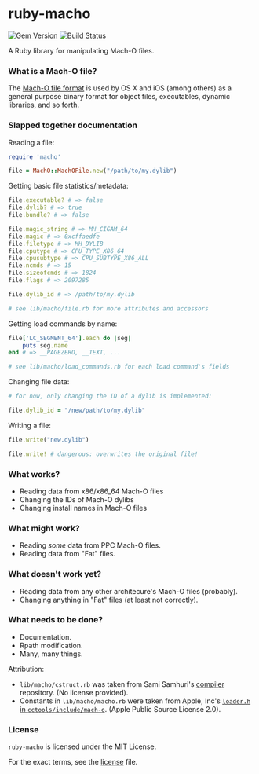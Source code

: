ruby-macho
================

[![Gem Version](https://badge.fury.io/rb/ruby-macho.svg)](http://badge.fury.io/rb/ruby-macho)
[![Build Status](https://drone.io/github.com/woodruffw/ruby-macho/status.png)](https://drone.io/github.com/woodruffw/ruby-macho/latest)

A Ruby library for manipulating Mach-O files.

### What is a Mach-O file?

The [Mach-O file format](https://en.wikipedia.org/wiki/Mach-O) is used by OS X
and iOS (among others) as a general purpose binary format for object files,
executables, dynamic libraries, and so forth.

### Slapped together documentation

Reading a file:

```ruby
require 'macho'

file = MachO::MachOFile.new("/path/to/my.dylib")
```

Getting basic file statistics/metadata:

```ruby
file.executable? # => false
file.dylib? # => true
file.bundle? # => false

file.magic_string # => MH_CIGAM_64
file.magic # => 0xcffaedfe
file.filetype # => MH_DYLIB
file.cputype # => CPU_TYPE_X86_64
file.cpusubtype # => CPU_SUBTYPE_X86_ALL
file.ncmds # => 15
file.sizeofcmds # => 1824
file.flags # => 2097285

file.dylib_id # => /path/to/my.dylib

# see lib/macho/file.rb for more attributes and accessors
```

Getting load commands by name:

```ruby
file['LC_SEGMENT_64'].each do |seg|
	puts seg.name
end # => __PAGEZERO, __TEXT, ...

# see lib/macho/load_commands.rb for each load command's fields
```

Changing file data:

```ruby
# for now, only changing the ID of a dylib is implemented:

file.dylib_id = "/new/path/to/my.dylib"
```

Writing a file:

```ruby
file.write("new.dylib")

file.write! # dangerous: overwrites the original file!
```

### What works?

* Reading data from x86/x86_64 Mach-O files
* Changing the IDs of Mach-O dylibs
* Changing install names in Mach-O files

### What might work?

* Reading *some* data from PPC Mach-O files.
* Reading data from "Fat" files.

### What doesn't work yet?

* Reading data from any other architecure's Mach-O files (probably).
* Changing anything in "Fat" files (at least not correctly).

### What needs to be done?

* Documentation.
* Rpath modification.
* Many, many things.

Attribution:

* `lib/macho/cstruct.rb` was taken from Sami Samhuri's
[compiler](https://github.com/samsonjs/compiler) repository.
(No license provided).
* Constants in `lib/macho/macho.rb` were taken from Apple, Inc's
[`loader.h` in `cctools/include/mach-o`](http://www.opensource.apple.com/source/cctools/cctools-870/include/mach-o/loader.h).
(Apple Public Source License 2.0).

### License

`ruby-macho` is licensed under the MIT License.

For the exact terms, see the [license](LICENSE) file.
